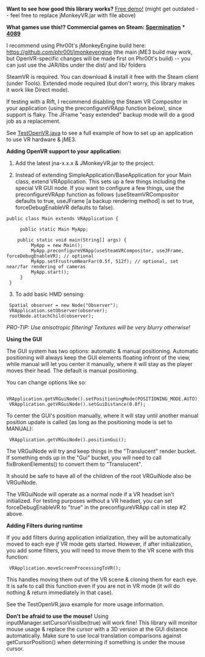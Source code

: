 <b>Want to see how good this library works?</b> <a href="https://drive.google.com/file/d/0Bza9ecEdICHGMTJNRDNzcG9yWmM/view?usp=sharing">Free demo!</a> (might get outdated -- feel free to replace jMonkeyVR.jar with file above)

<b>What games use this!? Commercial games on Steam:
<a href="http://store.steampowered.com/app/363460">Spermination</a> * <a href="http://store.steampowered.com/app/329770/">4089</a></b>

I recommend using Phr00t's jMonkeyEngine build here: https://github.com/phr00t/jmonkeyengine (the main jME3 build may work, but OpenVR-specific changes will be made first on Phr00t's build) -- you can just use the JAR/libs under the dist/ and lib/ folders

SteamVR is required. You can download & install it free with the Steam client (under Tools). Extended mode required (but don't worry, this library makes it work like Direct mode).

If testing with a Rift, I recommend disabling the Steam VR Compositor in your application (using the preconfigureVRApp function below), since support is flaky. The JFrame "easy extended" backup mode will do a good job as a replacement.

See <a href="https://github.com/phr00t/jmonkeyengine-virtual-reality/blob/master/test/jmevr/TestOpenVR.java">TestOpenVR.java</a> to see a full example of how to set up an application to use VR hardware & jME3.

<b>Adding OpenVR support to your application:</b>

1. Add the latest jna-x.x.x & JMonkeyVR.jar to the project.

2. Instead of extending SimpleApplication/BaseApplication for your Main class, extend VRApplication. This sets up a few things including the special VR GUI node. If you want to configure a few things, use the preconfigureVRApp function as follows (useSteamVRCompositor defaults to true, useJFrame [a backup rendering method] is set to true, forceDebugEnableVR defaults to false).

```
public class Main extends VRApplication {
     
     public static Main MyApp;
 
    public static void main(String[] args) {
         MyApp = new Main();
         MyApp.preconfigureVRApp(useSteamVRCompositor, useJFrame, forceDebugEnableVR); // optional
         MyApp.setFrustrumNearFar(0.5f, 512f); // optional, set near/far rendering of cameras
         MyApp.start();
     }
 }
```

3. To add basic HMD sensing:

```
 Spatial observer = new Node("Observer");
 VRApplication.setObserver(observer);
 rootNode.attachChild(observer);
```

<i>PRO-TIP: Use anisotropic filtering! Textures will be very blurry otherwise!</i>

<b>Using the GUI</b>

The GUI system has two options: automatic & manual positioning. Automatic positioning will always keep the GUI elements floating infront of the view, while manual will let you center it manually, where it will stay as the player moves their head. The default is manual positioning.

You can change options like so:

```
 VRApplication.getVRGuiNode().setPositioningMode(POSITIONING_MODE.AUTO);
 VRApplication.getVRGuiNode().setGuiDistance(0.8f);
```

To center the GUI's position manually, where it will stay until another manual position update is called (as long as the positioning mode is set to MANUAL):

```
 VRApplication.getVRGuiNode().positionGui();
```

The VRGuiNode will try and keep things in the "Translucent" render bucket. If something ends up in the "Gui" bucket, you will need to call fixBrokenElements() to convert them to "Translucent".

It should be safe to have all of the children of the root VRGuiNode also be VRGuiNode.

The VRGuiNode will operate as a normal node if a VR headset isn't initialized. For testing purposes without a VR headset, you can set forceDebugEnableVR to "true" in the preconfigureVRApp call in step #2 above.

<b>Adding Filters during runtime</b>

If you add filters during application intialization, they will be automatically moved to each eye <i>if</i> VR mode gets started. However, if after initialization, you add some filters, you will need to move them to the VR scene with this function:

     VRApplication.moveScreenProcessingToVR();
     
This handles moving them out of the VR scene & cloning them for each eye. It is safe to call this function even if you are not in VR mode (it will do nothing & return immediately in that case).
     
See the TestOpenVR.java example for more usage information.

<b>Don't be afraid to use the mouse!</b> Using inputManager.setCursorVisislbe(true) will work fine! This library will monitor mouse usage & replace the cursor with a 3D version at the GUI distance automatically. Make sure to use local translation comparisons against getCursorPosition() when determining if something is under the mouse cursor.
